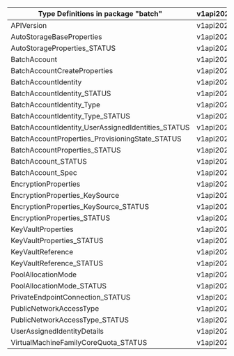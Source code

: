 | Type Definitions in package "batch"                | v1api20210101 |
|----------------------------------------------------|---------------|
| APIVersion                                         | v1api20210101 |
| AutoStorageBaseProperties                          | v1api20210101 |
| AutoStorageProperties_STATUS                       | v1api20210101 |
| BatchAccount                                       | v1api20210101 |
| BatchAccountCreateProperties                       | v1api20210101 |
| BatchAccountIdentity                               | v1api20210101 |
| BatchAccountIdentity_STATUS                        | v1api20210101 |
| BatchAccountIdentity_Type                          | v1api20210101 |
| BatchAccountIdentity_Type_STATUS                   | v1api20210101 |
| BatchAccountIdentity_UserAssignedIdentities_STATUS | v1api20210101 |
| BatchAccountProperties_ProvisioningState_STATUS    | v1api20210101 |
| BatchAccountProperties_STATUS                      | v1api20210101 |
| BatchAccount_STATUS                                | v1api20210101 |
| BatchAccount_Spec                                  | v1api20210101 |
| EncryptionProperties                               | v1api20210101 |
| EncryptionProperties_KeySource                     | v1api20210101 |
| EncryptionProperties_KeySource_STATUS              | v1api20210101 |
| EncryptionProperties_STATUS                        | v1api20210101 |
| KeyVaultProperties                                 | v1api20210101 |
| KeyVaultProperties_STATUS                          | v1api20210101 |
| KeyVaultReference                                  | v1api20210101 |
| KeyVaultReference_STATUS                           | v1api20210101 |
| PoolAllocationMode                                 | v1api20210101 |
| PoolAllocationMode_STATUS                          | v1api20210101 |
| PrivateEndpointConnection_STATUS                   | v1api20210101 |
| PublicNetworkAccessType                            | v1api20210101 |
| PublicNetworkAccessType_STATUS                     | v1api20210101 |
| UserAssignedIdentityDetails                        | v1api20210101 |
| VirtualMachineFamilyCoreQuota_STATUS               | v1api20210101 |
